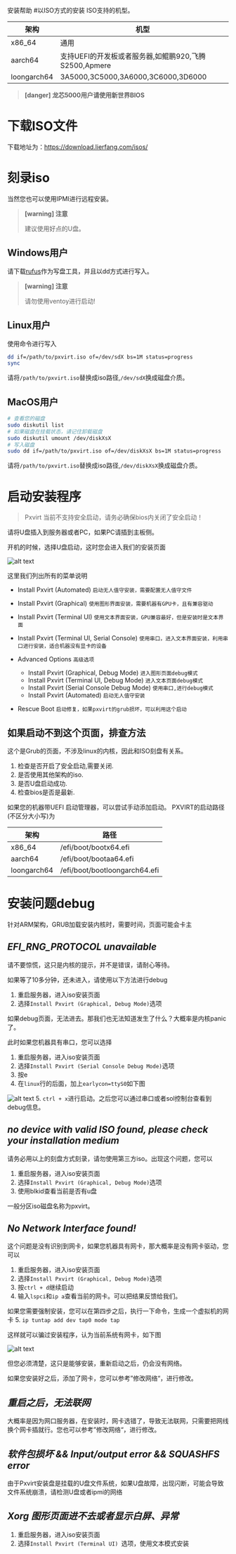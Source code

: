 安装帮助
#以ISO方式的安装
ISO支持的机型。

|架构|机型|
|-|-|
|x86_64|通用|
|aarch64|支持UEFI的开发板或者服务器,如鲲鹏920,飞腾S2500,Apmere|
|loongarch64|3A5000,3C5000,3A6000,3C6000,3D6000|

>**[danger] 龙芯5000用户请使用新世界BIOS**

# 下载ISO文件

下载地址为：https://download.lierfang.com/isos/

# 刻录iso

当然您也可以使用IPMI进行远程安装。
>**[warning] 注意**
>
>建议使用好点的U盘。

##  Windows用户

请下载[rufus](https://github.com/pbatard/rufus/releases/download/v4.6/rufus-4.6.exe)作为写盘工具，并且以dd方式进行写入。

>**[warning] 注意**
>
>请勿使用ventoy进行启动!

##  Linux用户

使用命令进行写入

```bash
dd if=/path/to/pxvirt.iso of=/dev/sdX bs=1M status=progress
sync
```
请将`/path/to/pxvirt.iso`替换成iso路径,`/dev/sdX`换成磁盘介质。

## MacOS用户


```bash
# 查看您的磁盘
sudo diskutil list  
# 如果磁盘在挂载状态，请记住卸载磁盘
sudo diskutil umount /dev/diskXsX
# 写入磁盘
sudo dd if=/path/to/pxvirt.iso of=/dev/diskXsX bs=1M status=progress
```

请将`/path/to/pxvirt.iso`替换成iso路径,`/dev/diskXsX`换成磁盘介质。

# 启动安装程序

>Pxvirt 当前不支持安全启动，请务必确保bios内关闭了安全启动！

请将U盘插入到服务器或者PC，如果PC请插到主板侧。

开机的时候，选择U盘启动，这时您会进入我们的安装页面


![alt text](/img/install1.png#pic_center)

这里我们列出所有的菜单说明

- Install Pxvirt (Automated) `启动无人值守安装，需要配置无人值守文件`
- Install Pxvirt (Graphical) `使用图形界面安装，需要机器有GPU卡，且有兼容驱动`
- Install Pxvirt (Terminal UI) `使用文本界面安装，GPU兼容最好，但是安装时是文本界面`
- Install Pxvirt (Terminal UI, Serial Console) `使用串口，进入文本界面安装，利用串口进行安装，适合机器没有显卡的设备`
- Advanced Options  `高级选项`
  - Install Pxvirt (Graphical, Debug Mode) `进入图形页面debug模式`
  - Install Pxvirt (Terminal UI, Debug Mode) `进入文本页面debug模式`
  - Install Pxvirt (Serial Console Debug Mode) `使用串口,进行debug模式`
  - Install Pxvirt (Automated) `启动无人值守安装`
  
- Rescue Boot `启动修复，如果pxvirt的grub损坏，可以利用这个启动`

## 如果启动不到这个页面，排查方法

这个是Grub的页面，不涉及linux的内核，因此和ISO刻盘有关系。

1. 检查是否开启了安全启动,需要关闭.
2. 是否使用其他架构的iso.
3. 是否U盘启动成功.
4. 检查bios是否是最新.

如果您的机器带UEFI 启动管理器，可以尝试手动添加启动。
PXVIRT的启动路径(不区分大小写)为

|架构|路径|
|-|-|
|x86_64|/efi/boot/bootx64.efi|
|aarch64|/efi/boot/bootaa64.efi|
|loongarch64|/efi/boot/bootloongarch64.efi|

# 安装问题debug

针对ARM架构，GRUB加载安装内核时，需要时间，页面可能会卡主

##  ***EFI_RNG_PROTOCOL unavailable***

请不要惊慌，这只是内核的提示，并不是错误，请耐心等待。

如果等了10多分钟，还未进入，请使用以下方法进行debug

1. 重启服务器，进入iso安装页面
2. 选择`Install Pxvirt (Graphical, Debug Mode)`选项

如果debug页面，无法进去。那我们也无法知道发生了什么？大概率是内核panic了。

此时如果您机器具有串口，您可以选择

1. 重启服务器，进入iso安装页面
2. 选择`Install Pxvirt (Serial Console Debug Mode)`选项
3. 按e
4. 在`linux`行的后面，加上`earlycon=ttyS0`如下图

![alt text](/img/install2.png#pic_center)
5. `ctrl + x`进行启动。之后您可以通过串口或者sol控制台查看到debug信息。


##  ***no device with valid ISO found, please check your installation medium***

请务必用以上的刻盘方式刻录，请勿使用第三方iso。出现这个问题，您可以

1. 重启服务器，进入iso安装页面
2. 选择`Install Pxvirt (Graphical, Debug Mode)`选项
3. 使用blkid查看当前是否有u盘

一般分区iso磁盘名称为pxvirt。

##  ***No Network Interface found!***

这个问题是没有识别到网卡，如果您机器具有网卡，那大概率是没有网卡驱动，您可以

1. 重启服务器，进入iso安装页面
2. 选择`Install Pxvirt (Graphical, Debug Mode)`选项
3. 按`ctrl + d`继续启动
4. 输入`lspci`和`ip a`查看当前的网卡。可以把结果反馈给我们。

如果您需要强制安装，您可以在第四步之后，执行一下命令，生成一个虚拟机的网卡
5. `ip tuntap add dev tap0 mode tap`

这样就可以骗过安装程序，认为当前系统有网卡，如下图

![alt text](/img/install3.png#pic_center)

但您必须清楚，这只是能够安装，重新启动之后，仍会没有网络。

如果您安装好之后，添加了网卡，您可以参考”修改网络“，进行修改。


##  ***重启之后，无法联网***

大概率是因为网口服务器，在安装时，网卡选错了，导致无法联网，只需要把网线换个网卡插就行。您也可以参考”修改网络“，进行修改。


##  ***软件包损坏 && Input/output error && SQUASHFS error***

由于Pxvirt安装盘是挂载的U盘文件系统，如果U盘故障，出现闪断，可能会导致文件系统崩溃，请检测U盘或者ipmi的网络

##  ***Xorg 图形页面进不去或者显示白屏、异常***

1. 重启服务器，进入iso安装页面
2. 选择`Install Pxvirt (Terminal UI) `选项，使用文本模式安装